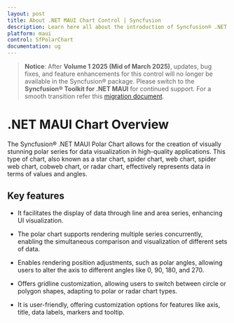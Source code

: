 ```yaml
---
layout: post
title: About .NET MAUI Chart Control | Syncfusion
description: Learn here all about the introduction of Syncfusion® .NET MAUI Chart (SfPolarChart) control with key features and more.
platform: maui
control: SfPolarChart
documentation: ug
---
```


> **Notice**: After **Volume 1 2025 (Mid of March 2025)**, updates, bug fixes, and feature enhancements for this control will no longer be available in the Syncfusion® package. Please switch to the **Syncfusion® Toolkit for .NET MAUI** for continued support. For a smooth transition refer this [migration document](https://help.syncfusion.com/maui-toolkit/migration).

# .NET MAUI Chart Overview

The Syncfusion® .NET MAUI Polar Chart allows for the creation of visually stunning polar series for data visualization in high-quality applications. This type of chart, also known as a star chart, spider chart, web chart, spider web chart, cobweb chart, or radar chart, effectively represents data in terms of values and angles.

## Key features

* It facilitates the display of data through line and area series, enhancing UI visualization.

* The polar chart supports rendering multiple series concurrently, enabling the simultaneous comparison and visualization of different sets of data.

* Enables rendering position adjustments, such as polar angles, allowing users to alter the axis to different angles like 0, 90, 180, and 270.

* Offers gridline customization, allowing users to switch between circle or polygon shapes, adapting to polar or radar chart types.

* It is user-friendly, offering customization options for features like axis, title, data labels, markers and tooltip.